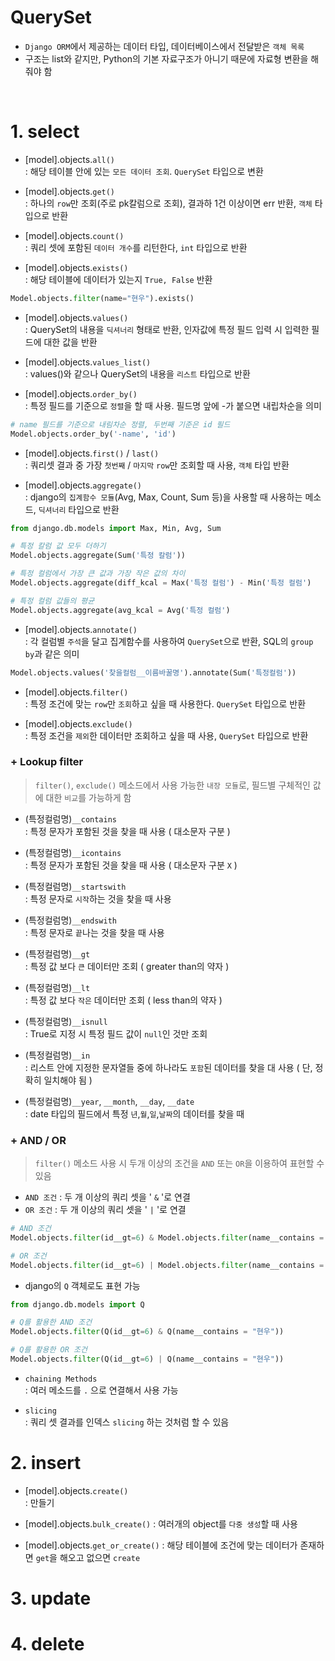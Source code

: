 # QuerySet
* `Django ORM`에서 제공하는 데이터 타입, 데이터베이스에서 전달받은 `객체 목록`
* 구조는 list와 같지만, Python의 기본 자료구조가 아니기 때문에 자료형 변환을 해줘야 함
<br>

# 1. select
* [model].objects.`all()`  
: 해당 테이블 안에 있는 `모든 데이터 조회`. `QuerySet` 타입으로 변환
  
* [model].objects.`get()`  
: 하나의 `row`만 조회(주로 pk칼럼으로 조회), 결과하 1건 이상이면 err 반환, `객체` 타입으로 반환
* [model].objects.`count()`  
: 쿼리 셋에 포함된 `데이터 개수`를 리턴한다, `int` 타입으로 반환
* [model].objects.`exists()`  
: 해당 테이블에 데이터가 있는지 `True, False` 반환
```python
Model.objects.filter(name="현우").exists()
```
  
* [model].objects.`values()`  
: QuerySet의 내용을 `딕셔너리` 형태로 반환, 인자값에 특정 필드 입력 시 입력한 필드에 대한 값을 반환
  
* [model].objects.`values_list()`  
: values()와 같으나 QuerySet의 내용을 `리스트` 타입으로 반환
* [model].objects.`order_by()`  
: 특정 필드를 기준으로 `정렬`을 할 때 사용. 필드명 앞에 -가 붙으면 내립차순을 의미
```python
# name 필드를 기준으로 내림차순 정렬, 두번째 기준은 id 필드
Model.objects.order_by('-name', 'id')
```
  
* [model].objects.`first()` / `last()`  
: 쿼리셋 결과 중 가장 `첫번째` / `마지막` `row`만 조회할 때 사용, `객체` 타입 반환
  
* [model].objects.`aggregate()`  
: django의 `집계함수 모듈`(Avg, Max, Count, Sum 등)을 사용할 때 사용하는 메소드, `딕셔너리` 타입으로 반환
```python
from django.db.models import Max, Min, Avg, Sum

# 특정 칼럼 값 모두 더하기
Model.objects.aggregate(Sum('특정 칼럼'))

# 특정 컬럼에서 가장 큰 값과 가장 작은 값의 차이
Model.objects.aggregate(diff_kcal = Max('특정 컬럼') - Min('특정 컬럼')

# 특정 컬럼 값들의 평균
Model.objects.aggregate(avg_kcal = Avg('특정 컬럼')
```
  
* [model].objects.`annotate()`  
: 각 컬럼별 `주석`을 달고 집계함수를 사용하여 `QuerySet`으로 반환, SQL의 `group by`과 같은 의미
```python
Model.objects.values('찾을컬럼__이름바꿀명').annotate(Sum('특정컬럼'))
```

* [model].objects.`filter()`  
: 특정 조건에 맞는 `row`만 `조회`하고 싶을 때 사용한다. `QuerySet` 타입으로 반환 
  
* [model].objects.`exclude()`  
: 특정 조건을 `제외`한 데이터만 조회하고 싶을 때 사용, `QuerySet` 타입으로 반환

### + Lookup filter
> `filter()`, `exclude()` 메소드에서 사용 가능한 `내장 모듈`로, 필드별 구체적인 값에 대한 `비교`를 가능하게 함  
* (특정컬럼명)`__contains`  
: 특정 문자가 포함된 것을 찾을 때 사용 ( 대소문자 구분 )
  
* (특정컬럼명)`__icontains`  
: 특정 문자가 포함된 것을 찾을 때 사용 ( 대소문자 구분 `X` )
* (특정컬럼명)`__startswith`  
: 특정 문자로 `시작`하는 것을 찾을 때 사용
* (특정컬럼명)`__endswith`  
: 특정 문자로 `끝`나는 것을 찾을 때 사용
* (특정컬럼명)`__gt`  
: 특정 값 보다 `큰` 데이터만 조회 ( greater than의 약자 )
* (특정컬럼명)`__lt`  
: 특정 값 보다 `작은` 데이터만 조회 ( less than의 약자 )
* (특정컬럼명)`__isnull`    
: True로 지정 시 특정 필드 값이 `null`인 것만 조회
* (특정컬럼명)`__in`  
: 리스트 안에 지정한 문자열들 중에 하나라도 `포함`된 데이터를 찾을 대 사용 ( 단, 정확히 일치해야 됨 )
* (특정컬럼명)`__year`, `__month`, `__day`, `__date`  
: date 타입의 필드에서 특정 `년`,`월`,`일`,`날짜`의 데이터를 찾을 때 
  
  
### + AND / OR
> `filter()` 메소드 사용 시 두개 이상의 조건을 `AND` 또는 `OR`을 이용하여 표현할 수 있음
  
* `AND 조건` : 두 개 이상의 쿼리 셋을 ' `&` '로 연결
* `OR 조건` : 두 개 이상의 쿼리 셋을 ' `|` '로 연결
```python
# AND 조건
Model.objects.filter(id__gt=6) & Model.objects.filter(name__contains = "현우")

# OR 조건
Model.objects.filter(id__gt=6) | Model.objects.filter(name__contains = "현우")
```
  
* django의 `Q` 객체로도 표현 가능
```python
from django.db.models import Q

# Q를 활용한 AND 조건
Model.objects.filter(Q(id__gt=6) & Q(name__contains = "현우"))

# Q를 활용한 OR 조건
Model.objects.filter(Q(id__gt=6) | Q(name__contains = "현우"))
```
  
* `chaining Methods`  
: 여러 메소드를 `.` 으로 연결해서 사용 가능
  
* `slicing`  
: 쿼리 셋 결과를 인덱스 `slicing` 하는 것처럼 할 수 있음

  
# 2. insert
* [model].objects.`create()`   
: 만들기 
  
* [model].objects.`bulk_create()`
: 여러개의 object를 `다중 생성`할 때 사용 
* [model].objects.`get_or_create()`
: 해당 테이블에 조건에 맞는 데이터가 존재하면 `get`을 해오고 없으면 `create` 

# 3. update
# 4. delete

